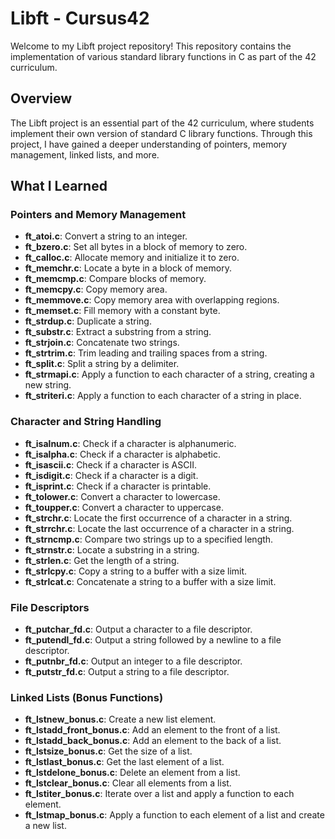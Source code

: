 # Libft - Cursus42
Welcome to my Libft project repository! This repository contains the implementation of various standard library functions in C as part of the 42 curriculum.

## Overview

The Libft project is an essential part of the 42 curriculum, where students implement their own version of standard C library functions. Through this project, I have gained a deeper understanding of pointers, memory management, linked lists, and more.

## What I Learned

### Pointers and Memory Management

- **ft_atoi.c**: Convert a string to an integer.
- **ft_bzero.c**: Set all bytes in a block of memory to zero.
- **ft_calloc.c**: Allocate memory and initialize it to zero.
- **ft_memchr.c**: Locate a byte in a block of memory.
- **ft_memcmp.c**: Compare blocks of memory.
- **ft_memcpy.c**: Copy memory area.
- **ft_memmove.c**: Copy memory area with overlapping regions.
- **ft_memset.c**: Fill memory with a constant byte.
- **ft_strdup.c**: Duplicate a string.
- **ft_substr.c**: Extract a substring from a string.
- **ft_strjoin.c**: Concatenate two strings.
- **ft_strtrim.c**: Trim leading and trailing spaces from a string.
- **ft_split.c**: Split a string by a delimiter.
- **ft_strmapi.c**: Apply a function to each character of a string, creating a new string.
- **ft_striteri.c**: Apply a function to each character of a string in place.

### Character and String Handling

- **ft_isalnum.c**: Check if a character is alphanumeric.
- **ft_isalpha.c**: Check if a character is alphabetic.
- **ft_isascii.c**: Check if a character is ASCII.
- **ft_isdigit.c**: Check if a character is a digit.
- **ft_isprint.c**: Check if a character is printable.
- **ft_tolower.c**: Convert a character to lowercase.
- **ft_toupper.c**: Convert a character to uppercase.
- **ft_strchr.c**: Locate the first occurrence of a character in a string.
- **ft_strrchr.c**: Locate the last occurrence of a character in a string.
- **ft_strncmp.c**: Compare two strings up to a specified length.
- **ft_strnstr.c**: Locate a substring in a string.
- **ft_strlen.c**: Get the length of a string.
- **ft_strlcpy.c**: Copy a string to a buffer with a size limit.
- **ft_strlcat.c**: Concatenate a string to a buffer with a size limit.

### File Descriptors

- **ft_putchar_fd.c**: Output a character to a file descriptor.
- **ft_putendl_fd.c**: Output a string followed by a newline to a file descriptor.
- **ft_putnbr_fd.c**: Output an integer to a file descriptor.
- **ft_putstr_fd.c**: Output a string to a file descriptor.

### Linked Lists (Bonus Functions)

- **ft_lstnew_bonus.c**: Create a new list element.
- **ft_lstadd_front_bonus.c**: Add an element to the front of a list.
- **ft_lstadd_back_bonus.c**: Add an element to the back of a list.
- **ft_lstsize_bonus.c**: Get the size of a list.
- **ft_lstlast_bonus.c**: Get the last element of a list.
- **ft_lstdelone_bonus.c**: Delete an element from a list.
- **ft_lstclear_bonus.c**: Clear all elements from a list.
- **ft_lstiter_bonus.c**: Iterate over a list and apply a function to each element.
- **ft_lstmap_bonus.c**: Apply a function to each element of a list and create a new list.
